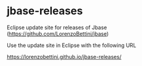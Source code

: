 # jbase-releases
Eclipse update site for releases of Jbase (https://github.com/LorenzoBettini/jbase)

Use the update site in Eclipse with the following URL

https://lorenzobettini.github.io/jbase-releases/
